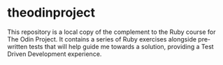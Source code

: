 # theodinproject
This repository is a local copy of the complement to the Ruby course for The Odin Project. It contains a series of Ruby exercises alongside pre-written tests that will help guide me towards a solution, providing a Test Driven Development experience.
